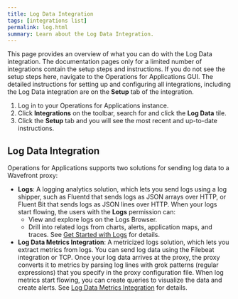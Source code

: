 ```yaml
---
title: Log Data Integration
tags: [integrations list]
permalink: log.html
summary: Learn about the Log Data Integration.
---
```


This page provides an overview of what you can do with the Log Data integration. The documentation pages only for a limited number of integrations contain the setup steps and instructions. If you do not see the setup steps here, navigate to the Operations for Applications GUI. The detailed instructions for setting up and configuring all integrations, including the Log Data integration are on the **Setup** tab of the integration.

1. Log in to your Operations for Applications instance. 
2. Click **Integrations** on the toolbar, search for and click the **Log Data** tile. 
3. Click the **Setup** tab and you will see the most recent and up-to-date instructions.

## Log Data Integration

Operations for Applications supports two solutions for sending log data to a Wavefront proxy:

* **Logs**: A logging analytics solution, which lets you send logs using a log shipper, such as Fluentd that sends logs as JSON arrays over HTTP, or Fluent Bit that sends logs as JSON lines over HTTP. When your logs start flowing, the users with the **Logs** permission can:
    * View and explore logs on the Logs Browser.
    * Drill into related logs from charts, alerts, application maps, and traces.
See [Get Started with Logs](https://docs.wavefront.com/logging_overview.html) for details.
* **Log Data Metrics Integration**: A metricized logs solution, which lets you extract metrics from logs. You can send log data using the Filebeat integration or TCP. Once your log data arrives at the proxy, the proxy converts it to metrics by parsing log lines with grok patterns (regular expressions) that you specify in the proxy configuration file. When log metrics start flowing, you can create queries to visualize the data and create alerts. See [Log Data Metrics Integration](https://docs.wavefront.com/integrations_log_data.html) for details.



